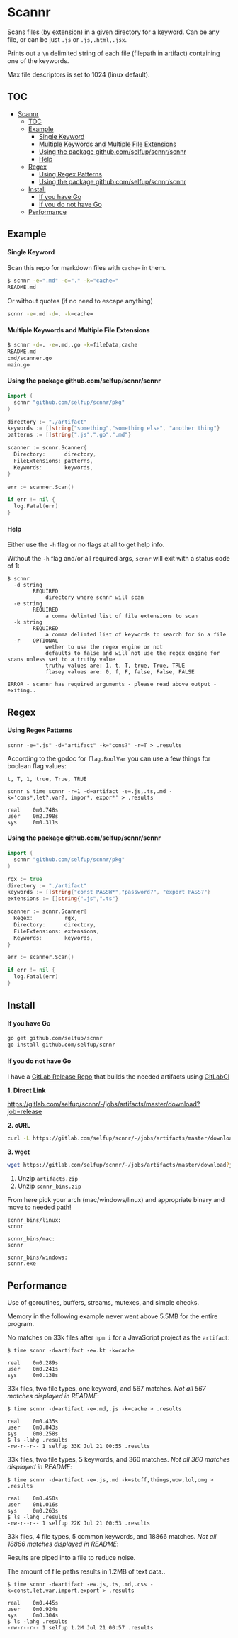 # Scannr

Scans files (by extension) in a given directory for a keyword. Can be any file, or can be just `.js` or `.js,.html,.jsx`.

Prints out a `\n` delimited string of each file (filepath in artifact) containing one of the keywords.

Max file descriptors is set to 1024 (linux default).

## TOC

<!-- toc -->

- [Scannr](#scannr)
  - [TOC](#toc)
  - [Example](#example)
    - [Single Keyword](#single-keyword)
    - [Multiple Keywords and Multiple File Extensions](#multiple-keywords-and-multiple-file-extensions)
    - [Using the package github.com/selfup/scnnr/scnnr](#using-the-package-githubcomselfupscnnrscnnr)
    - [Help](#help)
  - [Regex](#regex)
    - [Using Regex Patterns](#using-regex-patterns)
    - [Using the package github.com/selfup/scnnr/scnnr](#using-the-package-githubcomselfupscnnrscnnr-1)
  - [Install](#install)
    - [If you have Go](#if-you-have-go)
    - [If you do not have Go](#if-you-do-not-have-go)
  - [Performance](#performance)

<!-- tocstop -->

## Example

#### Single Keyword

Scan this repo for markdown files with `cache=` in them.

```bash
$ scnnr -e=".md" -d="." -k="cache="
README.md
```

Or without quotes (if no need to escape anything)

```bash
scnnr -e=.md -d=. -k=cache=
```

#### Multiple Keywords and Multiple File Extensions

```bash
$ scnnr -d=. -e=.md,.go -k=fileData,cache
README.md
cmd/scanner.go
main.go
```

#### Using the package github.com/selfup/scnnr/scnnr

```go
import (
  scnnr "github.com/selfup/scnnr/pkg"
)

directory := "./artifact"
keywords := []string{"something","something else", "another thing"}
patterns := []string{".js",".go",".md"}

scanner := scnnr.Scanner{
  Directory:      directory,
  FileExtensions: patterns,
  Keywords:       keywords,
}

err := scanner.Scan()

if err != nil {
  log.Fatal(err)
}
```

#### Help

Either use the `-h` flag or no flags at all to get help info.

Without the `-h` flag and/or all required args, `scnnr` will exit with a status code of 1:

```
$ scnnr
  -d string
        REQUIRED
            directory where scnnr will scan
  -e string
        REQUIRED
            a comma delimted list of file extensions to scan
  -k string
        REQUIRED
            a comma delimted list of keywords to search for in a file
  -r    OPTIONAL
            wether to use the regex engine or not
            defaults to false and will not use the regex engine for scans unless set to a truthy value
            truthy values are: 1, t, T, true, True, TRUE
            flasey values are: 0, f, F, false, False, FALSE

ERROR - scannr has required arguments - please read above output - exiting..
```

## Regex

#### Using Regex Patterns

`scnnr -e=".js" -d="artifact" -k="cons?" -r=T > .results`

According to the godoc for `flag.BoolVar` you can use a few things for boolean flag values:

`t, T, 1, true, True, TRUE`

```
scnnr $ time scnnr -r=1 -d=artifact -e=.js,.ts,.md -k='cons*,let?,var?, impor*, expor*' > .results

real    0m0.748s
user    0m2.398s
sys     0m0.311s
```

#### Using the package github.com/selfup/scnnr/scnnr

```go
import (
  scnnr "github.com/selfup/scnnr/pkg"
)

rgx := true
directory := "./artifact"
keywords := []string{"const PASSW*","password?", "export PASS?"}
extensions := []string{".js",".ts"}

scanner := scnnr.Scanner{
  Regex:          rgx,
  Directory:      directory,
  FileExtensions: extensions,
  Keywords:       keywords,
}

err := scanner.Scan()

if err != nil {
  log.Fatal(err)
}
```

## Install

#### If you have Go

```bash
go get github.com/selfup/scnnr
go install github.com/selfup/scnnr
```

#### If you do not have Go

I have a [GitLab Release Repo](https://gitlab.com/selfup/scnnr) that builds the needed artifacts using [GitLabCI](https://docs.gitlab.com/ee/ci/quick_start/)

**1. Direct Link**

https://gitlab.com/selfup/scnnr/-/jobs/artifacts/master/download?job=release

**2. cURL**

```bash
curl -L https://gitlab.com/selfup/scnnr/-/jobs/artifacts/master/download?job=release > artifacts.zip
```

**3. wget**

```bash
wget https://gitlab.com/selfup/scnnr/-/jobs/artifacts/master/download?job=release -O artifacts.zip
```

1. Unzip `artifacts.zip`
1. Unzip `scnnr_bins.zip`

From here pick your arch (mac/windows/linux) and appropriate binary and move to needed path!

```
scnnr_bins/linux:
scnnr

scnnr_bins/mac:
scnnr

scnnr_bins/windows:
scnnr.exe
```

## Performance

Use of goroutines, buffers, streams, mutexes, and simple checks.

Memory in the following example never went above 5.5MB for the entire program.

No matches on 33k files after `npm i` for a JavaScript project as the `artifact`:

```
$ time scnnr -d=artifact -e=.kt -k=cache

real    0m0.289s
user    0m0.241s
sys     0m0.138s
```

33k files, two file types, one keyword, and 567 matches. _Not all 567 matches displayed in README_:

```
$ time scnnr -d=artifact -e=.md,.js -k=cache > .results

real    0m0.435s
user    0m0.843s
sys     0m0.258s
$ ls -lahg .results
-rw-r--r-- 1 selfup 33K Jul 21 00:55 .results
```

33k files, two file types, 5 keywords, and 360 matches. _Not all 360 matches displayed in README_:

```
$ time scnnr -d=artifact -e=.js,.md -k=stuff,things,wow,lol,omg > .results

real    0m0.450s
user    0m1.016s
sys     0m0.263s
$ ls -lahg .results
-rw-r--r-- 1 selfup 22K Jul 21 00:53 .results
```

33k files, 4 file types, 5 common keywords, and 18866 matches. _Not all 18866 matches displayed in README_:

Results are piped into a file to reduce noise.

The amount of file paths results in 1.2MB of text data..

```
$ time scnnr -d=artifact -e=.js,.ts,.md,.css -k=const,let,var,import,export > .results

real    0m0.445s
user    0m0.924s
sys     0m0.304s
$ ls -lahg .results
-rw-r--r-- 1 selfup 1.2M Jul 21 00:57 .results
```
